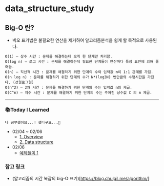 # data_structure_study


## Big-O 란?

- 빅오 표기법은 불필요한 연산을 제거하여 알고리즘분석을 쉽게 할 목적으로 사용된다.

```text
O(1) – 상수 시간 : 문제를 해결하는데 오직 한 단계만 처리함.
O(log n) – 로그 시간 : 문제를 해결하는데 필요한 단계들이 연산마다 특정 요인에 의해 줄어듬.
O(n) – 직선적 시간 : 문제를 해결하기 위한 단계의 수와 입력값 n이 1:1 관계를 가짐.
O(n log n) : 문제를 해결하기 위한 단계의 수가 N*(log2N) 번만큼의 수행시간을 가진다. (선형로그형)
O(n^2) – 2차 시간 : 문제를 해결하기 위한 단계의 수는 입력값 n의 제곱.
O(C^n) – 지수 시간 : 문제를 해결하기 위한 단계의 수는 주어진 상수값 C 의 n 제곱.
```

---

### 📚Today I Learned
    나 공부했어요...! 했다구요...🥹
    
- 02/04  ~ 02/06
    - [1. Overview](00_Overview.ipynb)  
    - [2. Data structure](01_data_structure.ipynb)
- 02/06
    - [예제풀이 1](01_example_1.ipynb)

### 참고 링크
- (알고리즘의 시간 복잡의 big-O 표기)[https://blog.chulgil.me/algorithm/]